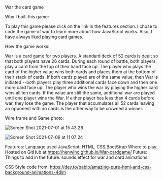 
War the card game

Why I built this game:

To play this game please click on the link in the features section. I chose to code the game of war to learn more about how JavaScript works. Also, I have always liked playing card games.

How the game works:

War is a card game for two players. A standard deck of 52 cards is dealt so that both players have 26 cards. During each round of battle, both players play a card from the top of their hand face up. The player who plays the card of the higher value wins both cards and places them at the bottom of their stack of cards. If both cards played are of the same value, then War is initiated --both players play three additional cards face down and then one more card face up. The player who wins the war by playing the higher card wins all ten cards. If the value are still the same, additional war are played until one player wins the War. If either player has less than 4 cards before war, they lose the game. The player that accumulates all 52 cards leaving an opponent with no cards is the other way to be crowned a winner.

Wire frame and Game photo:

![Screen Shot 2021-07-01 at 15 43 28](https://user-images.githubusercontent.com/82171107/125550560-30f6109b-1a92-4479-8375-0f4e65428f7a.png)

![Screen Shot 2021-07-09 at 11 07 24](https://user-images.githubusercontent.com/82171107/125551477-986c438b-8d58-4988-b0af-7848a53143d3.png)



Features:
Language used JavaScript, HTML, CSS,BootStrap
Where to play:
Hosted on GitHub at https://henwinc.github.io/War-cardgame/
Future:
Things to add in the future: sounds effect for war and card animations

CSS Style code from: 
https://dev.to/babib/amazing-pure-html-and-css-background-animations-4dim
